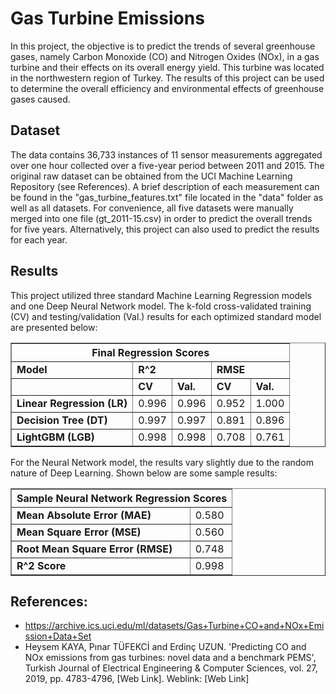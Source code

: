 # Gas Turbine Emissions

In this project, the objective is to predict the trends of several greenhouse gases, namely Carbon Monoxide (CO) and Nitrogen Oxides (NOx), in a gas turbine and their effects on its overall energy yield. This turbine was located in the northwestern region of Turkey. The results of this project can be used to determine the overall efficiency and environmental effects of greenhouse gases caused.

## Dataset

The data contains 36,733 instances of 11 sensor measurements aggregated over one hour collected over a five-year period between 2011 and 2015. The original raw dataset can be obtained from the UCI Machine Learning Repository (see References). A brief description of each measurement can be found in the "gas_turbine_features.txt" file located in the "data" folder as well as all datasets. For convenience, all five datasets were manually merged into one file (gt_2011-15.csv) in order to predict the overall trends for five years. Alternatively, this project can also used to predict the results for each year.

## Results

This project utilized three standard Machine Learning Regression models and one Deep Neural Network model. The k-fold cross-validated training (CV) and testing/validation (Val.) results for each optimized standard model are presented below:

<table border = "1">
  <thead>
    <th colspan = "5">Final Regression Scores</th>
  </thead>
  <tbody>
    <tr>
      <td><b>Model</b></td>
      <td colspan='2'><b>R^2</b></td>
      <td colspan='2'><b>RMSE</b></td>
    </tr>
    <tr>
      <td><b></b></td>
      <td><b>CV</b></td>
      <td><b>Val.</b></td>
      <td><b>CV</b></td>
      <td><b>Val.</b></td>
    </tr> 
    <tr>
      <td><b>Linear Regression (LR)</b></td>
      <td>0.996</td>
      <td>0.996</td>
      <td>0.952</td>
      <td>1.000</td>
    </tr>
    <tr>
      <td><b>Decision Tree (DT)</b></td>
      <td>0.997</td>
      <td>0.997</td>
      <td>0.891</td>
      <td>0.896</td>
    </tr>
    <tr>
      <td><b>LightGBM (LGB)</b></td>
      <td>0.998</td>
      <td>0.998</td>
      <td>0.708</td>
      <td>0.761</td>
    </tr>
  </tbody>
</table>

For the Neural Network model, the results vary slightly due to the random nature of Deep Learning. Shown below are some sample results:

<table border = "1">
  <thead>
    <th colspan = "3">Sample Neural Network Regression Scores</th>
  </thead>
  <tbody>
    <tr>
      <td><b>Mean Absolute Error (MAE)</b></td>
      <td>0.580</td>
    </tr>
    <tr>
      <td><b>Mean Square Error (MSE)</b></td>
      <td>0.560</td>
    </tr>
    <tr>
      <td><b>Root Mean Square Error (RMSE)</b></td>
      <td>0.748</td>
    </tr>
    <tr>
      <td><b>R^2 Score</b></td>
      <td>0.998</td>
    </tr>
  </tbody>
</table>

## References:

- https://archive.ics.uci.edu/ml/datasets/Gas+Turbine+CO+and+NOx+Emission+Data+Set
- Heysem KAYA, Pınar TÜFEKCİ and Erdinç UZUN. 'Predicting CO and NOx emissions from gas turbines: novel data and a benchmark PEMS', Turkish Journal of Electrical Engineering & Computer Sciences, vol. 27, 2019, pp. 4783-4796, [Web Link]. Weblink: [Web Link]
